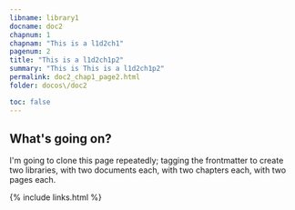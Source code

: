 ```yaml
---
libname: library1
docname: doc2
chapnum: 1
chapnam: "This is a l1d2ch1"
pagenum: 2
title: "This is a l1d2ch1p2"
summary: "This is This is a l1d2ch1p2"
permalink: doc2_chap1_page2.html
folder: docos\/doc2

toc: false
---
```


## What's going on?

I'm going to clone this page repeatedly; tagging the frontmatter to create two libraries, with two documents each, with two chapters each, with two pages each.

{% include links.html %}